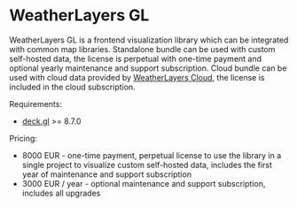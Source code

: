 # WeatherLayers GL

WeatherLayers GL is a frontend visualization library which can be integrated with common map libraries. Standalone bundle can be used with custom self-hosted data, the license is perpetual with one-time payment and optional yearly maintenance and support subscription. Cloud bundle can be used with cloud data provided by [WeatherLayers Cloud](../weatherlayers-cloud/), the license is included in the cloud subscription.

Requirements:

* [deck.gl](https://deck.gl) >= 8.7.0

Pricing:

* 8000 EUR - one-time payment, perpetual license to use the library in a single project to visualize custom self-hosted data, includes the first year of maintenance and support subscription
* 3000 EUR / year - optional maintenance and support subscription, includes all upgrades
